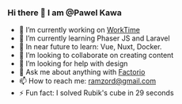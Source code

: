 ### Hi there 👋 I am @Pawel Kawa

- 🔭 I’m currently working on <a href="https://github.com/PawelKawa/WorkTime" target="_blank">WorkTime</a> 
- 🌱 I’m currently learning Phaser JS and Laravel
- 🌱 In near future to learn: Vue, Nuxt, Docker.
- 👯 I’m looking to collaborate on creating content
- 🤔 I’m looking for help with design
- 💬 Ask me about anything with <a href="https://store.steampowered.com/app/427520/Factorio/" target="_blank">Factorio</a> 
- 📫 How to reach me: ramzord@gmail.com
- ⚡ Fun fact: I solved Rubik's cube in 29 seconds
